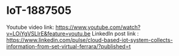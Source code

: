 # IoT-1887505

Youtube video link: https://www.youtube.com/watch?v=LOiYgVSLlrE&feature=youtu.be
LinkedIn post link : https://www.linkedin.com/pulse/cloud-based-iot-system-collects-information-from-set-virtual-ferrara/?published=t
